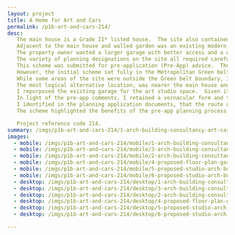 ```yaml
---
layout: project
title: A Home for Art and Cars
permalink: /p1b-art-and-cars-214/
desc:
   The main house is a Grade II* listed house.  The site also contained a separately listed cottage & Walled Garden (both Grade II) and is partially located in an area of Archaeological Significance; a Conservation Area; a locally designated area of green space; and the Metropolitan Green belt.<br><br>
   Adjacent to the main house and walled garden was an existing modern, detached double garage, which was undersized and had an awkward approach in to it.  This meant that, realistically, only a single car could be parked in it.<br><br>
   The property owner wanted a larger garage with better access and a dedicated space for their main hobby.  I was appointed to provide planning advice & architectural design services to provide a new garage & art studio outbuilding.  I also advised on the replacement vehicle gate and various repairs to the main house and cottage.<br><br>
   The variety of planning designations on the site all required careful consideration when preparing the proposed design.  Having discussed the client's requirements, l prepared a combined use outbuilding, set away from the main house and other listed structures, to replace the existing garage.<br><br>
   This scheme was submitted for pre-application (Pre-App) advice.  The pre-app response was positive in respect of the design and its relationship to the Listed structures on the site, particularly given existing established planting around the property's garden.<br><br>
   However, the initial scheme sat fully in the Metropolitan Green belt and the Local Planning Authority (LPA) felt that the construction of a new building in this location was inappropriate and should be reconsidered.<br><br>
   While some areas of the site were outside the Green belt boundary, I was mindful that they were much closer to the main house and the other listed structures.<br><br>
   The most logical alternative location, was nearer the main house and cottage.  As such, I wanted to reduce the outbuilding’s overall mass and concluded that I would need to change the design of the building and separate its two functions.<br><br>
   I repurposed the existing garage for the art studio space.  Given its existing flat roof form I clad the brickwork with vertical timber boards.  This gave a more contemporary feel and its own identity, distinct from the adjacent heritage assets, while still providing a subservient appearance to the house.<br><br>
   In light of the pre-app comments, I retained a vernacular form and traditional cladding and roofing materials for the garage outbuilding.  The garage’s revised position was constrained by existing established yew hedging, specifically mentioned in the local authority’s Supplementary Planning Document for Non-designated Parks and Gardens.  This constraint combined with the arbitrary and irregular route of the Green belt boundary across the property's garden, meant that part of the garage still projected into the Green belt.<br><br>
   I identified in the planning application documents, that the route of the Green belt boundary didn't follow national planning guidance, nor was the plotted route on the district plan map consistent with the description or route taken around other adjacent gardens.  The LPA accepted my explanation that, in practical terms, the partial encroachment of the proposal did not adversely affect any of Green belt’s five purposes, nor affect the openness of the Green belt.  The scheme also respected the setting of the listed structures and other planning designations on the site.I attained planning permission for both elements of the scheme.  Following the planning stage I developed the scheme to detailed design & specification.  I then oversaw the tendering of the project and managed the project on site under a formal building contract.  At times this was challenging due to the covid pandemic restrictions and external macro economic pressures on building materials.<br><br>
   The scheme highlighted the benefits of the pre-app planning process, particularly for sites with listed buildings and multiple planning designations.  l feel that both the new buildings sit harmoniously adjacent to the listed structures on the site and I am pleased that, despite the fairly lengthy planning stage, the client was very happy with both of them.<br><br>

   Project reference code 214.
summary: /imgs/p1b-art-and-cars-214/1-arch-building-consultancy-art-cars-plans-gal.jpg
images:
  - mobile: /imgs/p1b-art-and-cars-214/mobile/1-arch-building-consultancy-art-cars-plans-mob.jpg
  - mobile: /imgs/p1b-art-and-cars-214/mobile/3-arch-building-consultancy-art-studio-plans-mob-3.jpg
  - mobile: /imgs/p1b-art-and-cars-214/mobile/2-arch-building-consultancy-art-cars-plans-mob.jpg
  - mobile: /imgs/p1b-art-and-cars-214/mobile/4-proposed-floor-plan-garage-arch-building-consultancy-art-studio-cars-survey-mob.jpg
  - mobile: /imgs/p1b-art-and-cars-214/mobile/5-proposed-studio-arch-building-consultancy-art-studio-cars-survey-mob.jpg
  - mobile: /imgs/p1b-art-and-cars-214/mobile/6-proposed-studio-arch-building-consultancy-art-studio-cars-survey-mob.jpg
  - desktop: /imgs/p1b-art-and-cars-214/desktop/1-arch-building-consultancy-art-cars-plans-desktop.jpg
  - desktop: /imgs/p1b-art-and-cars-214/desktop/3-arch-building-consultancy-art-studio-plans-desktop-3.jpg
  - desktop: /imgs/p1b-art-and-cars-214/desktop/2-arch-building-consultancy-art-cars-plans-desktop.jpg
  - desktop: /imgs/p1b-art-and-cars-214/desktop/4-proposed-floor-plan-garage-arch-building-consultancy-art-studio-cars-survey-desktop.jpg
  - desktop: /imgs/p1b-art-and-cars-214/desktop/5-proposed-studio-arch-building-consultancy-art-studio-cars-survey-desktop.jpg
  - desktop: /imgs/p1b-art-and-cars-214/desktop/6-proposed-studio-arch-building-consultancy-art-studio-cars-survey-desktop.jpg

---
```

